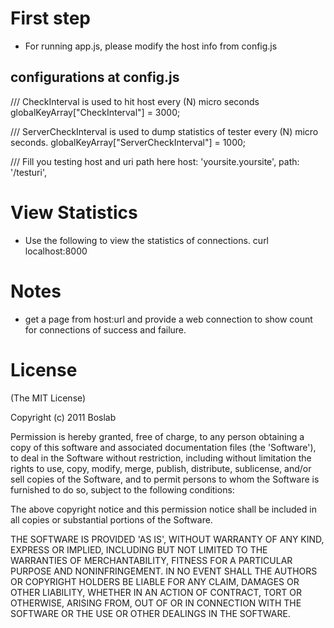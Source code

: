 # First step
  - For running app.js, please modify the host info from config.js

## configurations at config.js

   /// CheckInterval is used to hit host every (N) micro seconds
   globalKeyArray["CheckInterval"] = 3000;

   /// ServerCheckInterval is used to dump statistics of tester every (N) micro seconds.
   globalKeyArray["ServerCheckInterval"] = 1000;

   /// Fill you testing host and uri path here
   host: 'yoursite.yoursite',
   path: '/testuri',

# View Statistics
  - Use the following to view the statistics of connections.
    curl localhost:8000

# Notes
  - get a page from host:url and provide a web connection to show count for connections of success and failure.

# License

(The MIT License)

Copyright (c) 2011 Boslab

Permission is hereby granted, free of charge, to any person obtaining
a copy of this software and associated documentation files (the
'Software'), to deal in the Software without restriction, including
without limitation the rights to use, copy, modify, merge, publish,
distribute, sublicense, and/or sell copies of the Software, and to
permit persons to whom the Software is furnished to do so, subject to
the following conditions:

The above copyright notice and this permission notice shall be
included in all copies or substantial portions of the Software.

THE SOFTWARE IS PROVIDED 'AS IS', WITHOUT WARRANTY OF ANY KIND,
EXPRESS OR IMPLIED, INCLUDING BUT NOT LIMITED TO THE WARRANTIES OF
MERCHANTABILITY, FITNESS FOR A PARTICULAR PURPOSE AND NONINFRINGEMENT.
IN NO EVENT SHALL THE AUTHORS OR COPYRIGHT HOLDERS BE LIABLE FOR ANY
CLAIM, DAMAGES OR OTHER LIABILITY, WHETHER IN AN ACTION OF CONTRACT,
TORT OR OTHERWISE, ARISING FROM, OUT OF OR IN CONNECTION WITH THE
SOFTWARE OR THE USE OR OTHER DEALINGS IN THE SOFTWARE.

